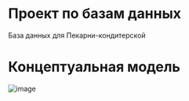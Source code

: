 # Проект по базам данных
База данных для Пекарни-кондитерской

# Концептуальная модель
![image](https://github.com/user-attachments/assets/484aee9f-b638-4dfc-810c-fa48cc5fb119)
